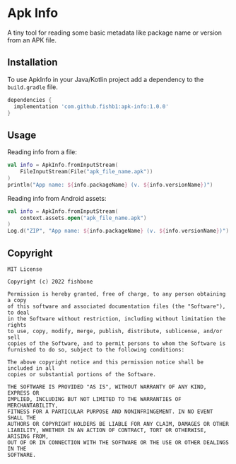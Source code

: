 Apk Info
========

A tiny tool for reading some basic metadata like package name or version from an APK file.

Installation
------------

To use ApkInfo in your Java/Kotlin project add a dependency to the `build.gradle` file. 

```groovy
dependencies {
  implementation 'com.github.fishb1:apk-info:1.0.0'
}
```

Usage
-----

Reading info from a file:
```kotlin
val info = ApkInfo.fromInputStream(
    FileInputStream(File("apk_file_name.apk"))
)
println("App name: ${info.packageName} (v. ${info.versionName})")
```

Reading info from Android assets:
```kotlin
val info = ApkInfo.fromInputStream(
    context.assets.open("apk_file_name.apk")
)
Log.d("ZIP", "App name: ${info.packageName} (v. ${info.versionName})")
```

Copyright
---------
    MIT License
    
    Copyright (c) 2022 fishbone
    
    Permission is hereby granted, free of charge, to any person obtaining a copy
    of this software and associated documentation files (the "Software"), to deal
    in the Software without restriction, including without limitation the rights
    to use, copy, modify, merge, publish, distribute, sublicense, and/or sell
    copies of the Software, and to permit persons to whom the Software is
    furnished to do so, subject to the following conditions:
    
    The above copyright notice and this permission notice shall be included in all
    copies or substantial portions of the Software.
    
    THE SOFTWARE IS PROVIDED "AS IS", WITHOUT WARRANTY OF ANY KIND, EXPRESS OR
    IMPLIED, INCLUDING BUT NOT LIMITED TO THE WARRANTIES OF MERCHANTABILITY,
    FITNESS FOR A PARTICULAR PURPOSE AND NONINFRINGEMENT. IN NO EVENT SHALL THE
    AUTHORS OR COPYRIGHT HOLDERS BE LIABLE FOR ANY CLAIM, DAMAGES OR OTHER
    LIABILITY, WHETHER IN AN ACTION OF CONTRACT, TORT OR OTHERWISE, ARISING FROM,
    OUT OF OR IN CONNECTION WITH THE SOFTWARE OR THE USE OR OTHER DEALINGS IN THE
    SOFTWARE.
